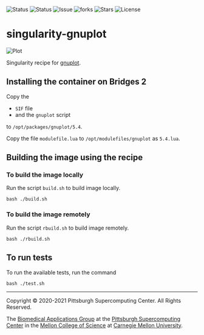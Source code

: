 ![Status](https://github.com/pscedu/singularity-gnuplot/actions/workflows/main.yml/badge.svg)
![Status](https://github.com/pscedu/singularity-gnuplot/actions/workflows/pretty.yml/badge.svg)
![Issue](https://img.shields.io/github/issues/pscedu/singularity-gnuplot)
![forks](https://img.shields.io/github/forks/pscedu/singularity-gnuplot)
![Stars](https://img.shields.io/github/stars/pscedu/singularity-gnuplot)
![License](https://img.shields.io/github/license/pscedu/singularity-gnuplot)

# singularity-gnuplot
![Plot](http://gnuplot.sourceforge.net/demo/animate2.1.gif)

Singularity recipe for [gnuplot](http://gnuplot.info/).

## Installing the container on Bridges 2
Copy the

* `SIF` file
* and the `gnuplot` script

to `/opt/packages/gnuplot/5.4`.

Copy the file `modulefile.lua` to `/opt/modulefiles/gnuplot` as `5.4.lua`.

## Building the image using the recipe
### To build the image locally
Run the script `build.sh` to build image locally.

```
bash ./build.sh
```

### To build the image remotely
Run the script `rbuild.sh` to build image remotely.

```
bash ./rbuild.sh
```

## To run tests
To run the available tests, run the command

```
bash ./test.sh
```

---
Copyright © 2020-2021 Pittsburgh Supercomputing Center. All Rights Reserved.

The [Biomedical Applications Group](https://www.psc.edu/biomedical-applications/) at the [Pittsburgh Supercomputing Center](http://www.psc.edu) in the [Mellon College of Science](https://www.cmu.edu/mcs/) at [Carnegie Mellon University](http://www.cmu.edu).

